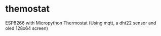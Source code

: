 # themostat
ESP8266 with Micropython Thermostat (Using mqtt, a dht22 sensor and oled 128x64 screen)
